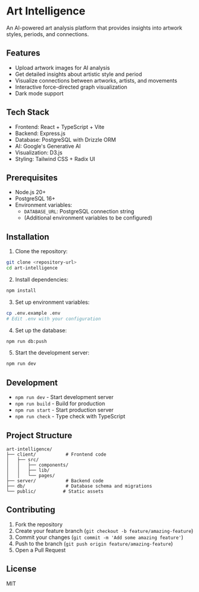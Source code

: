 # Art Intelligence

An AI-powered art analysis platform that provides insights into artwork styles, periods, and connections.

## Features

- Upload artwork images for AI analysis
- Get detailed insights about artistic style and period
- Visualize connections between artworks, artists, and movements
- Interactive force-directed graph visualization
- Dark mode support

## Tech Stack

- Frontend: React + TypeScript + Vite
- Backend: Express.js
- Database: PostgreSQL with Drizzle ORM
- AI: Google's Generative AI
- Visualization: D3.js
- Styling: Tailwind CSS + Radix UI

## Prerequisites

- Node.js 20+
- PostgreSQL 16+
- Environment variables:
  - `DATABASE_URL`: PostgreSQL connection string
  - (Additional environment variables to be configured)

## Installation

1. Clone the repository:
```bash
git clone <repository-url>
cd art-intelligence
```

2. Install dependencies:
```bash
npm install
```

3. Set up environment variables:
```bash
cp .env.example .env
# Edit .env with your configuration
```

4. Set up the database:
```bash
npm run db:push
```

5. Start the development server:
```bash
npm run dev
```

## Development

- `npm run dev` - Start development server
- `npm run build` - Build for production
- `npm run start` - Start production server
- `npm run check` - Type check with TypeScript

## Project Structure

```
art-intelligence/
├── client/           # Frontend code
│   ├── src/
│   │   ├── components/
│   │   ├── lib/
│   │   └── pages/
├── server/           # Backend code
├── db/               # Database schema and migrations
└── public/          # Static assets
```

## Contributing

1. Fork the repository
2. Create your feature branch (`git checkout -b feature/amazing-feature`)
3. Commit your changes (`git commit -m 'Add some amazing feature'`)
4. Push to the branch (`git push origin feature/amazing-feature`)
5. Open a Pull Request

## License

MIT
